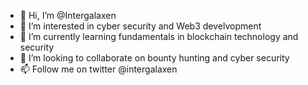 - 👋 Hi, I’m @Intergalaxen
- 👀 I’m interested in cyber security and Web3 develvopment
- 🌱 I’m currently learning fundamentals in blockchain technology and security
- 💞️ I’m looking to collaborate on bounty hunting and cyber security
- 📫 Follow me on twitter @intergalaxen

<!---
Intergalaxen/Intergalaxen is a ✨ special ✨ repository because its `README.md` (this file) appears on your GitHub profile.
You can click the Preview link to take a look at your changes.
--->
